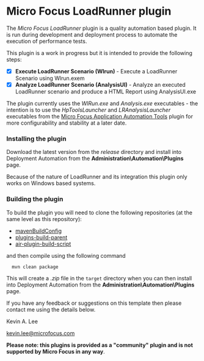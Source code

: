 # Micro Focus LoadRunner plugin

The _Micro Focus LoadRunner_ plugin is a quality automation based plugin. 
It is run during development and deployment process to automate the execution of performance tests.

This plugin is a work in progress but it is intended to provide the following steps:

* [x] **Execute LoadRunner Scenario (Wlrun)** - Execute a LoadRunner Scenario using Wlrun.exem
* [x] **Analyze LoadRunner Scenario (AnalysisUI)** - Analyze an executed LoadRunner scenario and produce a HTML Report using AnalysisUI.exe

The plugin currently uses the _WlRun.exe_ and _Analysis.exe_ executables - the intention is to use the _HpToolsLauncher_
and _LRAnalysisLauncher_ executables from the [Micro Focus Application Automation Tools](https://github.com/jenkinsci/hpe-application-automation-tools-plugin/)
plugin for more configurability and stability at a later date.

### Installing the plugin
 
Download the latest version from the _release_ directory and install into Deployment Automation from the 
**Administration\Automation\Plugins** page.

Because of the nature of LoadRunner and its integration this plugin only works on Windows based systems.

### Building the plugin

To build the plugin you will need to clone the following repositories (at the same level as this repository):

 - [mavenBuildConfig](https://github.com/sda-community-plugins/mavenBuildConfig)
 - [plugins-build-parent](https://github.com/sda-community-plugins/plugins-build-parent)
 - [air-plugin-build-script](https://github.com/sda-community-plugins/air-plugin-build-script)
 
 and then compile using the following command
 ```
   mvn clean package
 ```  

This will create a _.zip_ file in the `target` directory when you can then install into Deployment Automation
from the **Administration\Automation\Plugins** page.

If you have any feedback or suggestions on this template then please contact me using the details below.

Kevin A. Lee

kevin.lee@microfocus.com

**Please note: this plugins is provided as a "community" plugin and is not supported by Micro Focus in any way**.
